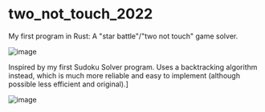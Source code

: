 # two_not_touch_2022

My first program in Rust: A "star battle"/"two not touch" game solver.

![image](https://i.imgur.com/DMuSb9R.gif)

Inspired by my first Sudoku Solver program. Uses a backtracking algorithm instead, which is much more reliable and easy to implement (although possible less efficient and original).]

![image](https://www.gmpuzzles.com/images/blog/GM-StarBattle-Ex.png)
